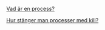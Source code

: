 [Vad är en process?](https://www.youtube.com/watch?v=y6YsjLeuB1w)

[Hur stänger man processer med kill?](https://www.youtube.com/watch?v=jBk6WL8kw2E)
